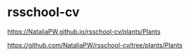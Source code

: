 # rsschool-cv
https://NataliaPW.github.io/rsschool-cv/plants/Plants

https://github.com/NataliaPW/rsschool-cv/tree/plants/Plants
